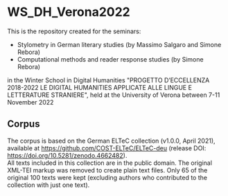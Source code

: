 # WS_DH_Verona2022

This is the repository created for the seminars:
- Stylometry in German literary studies (by Massimo Salgaro and Simone Rebora)
- Computational methods and reader response studies (by Simone Rebora)  

in the Winter School in Digital Humanities "PROGETTO D’ECCELLENZA 2018-2022 LE DIGITAL HUMANITIES APPLICATE ALLE LINGUE E LETTERATURE STRANIERE", held at the University of Verona between 7-11 November 2022

## Corpus

The corpus is based on the German ELTeC collection (v1.0.0, April 2021), available at https://github.com/COST-ELTeC/ELTeC-deu (release DOI: https://doi.org/10.5281/zenodo.4662482).  
All texts included in this collection are in the public domain. The original XML-TEI markup was removed to create plain text files. Only 65 of the original 100 texts were kept (excluding authors who contributed to the collection with just one text).
